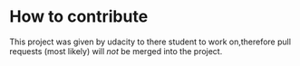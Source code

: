 # How to contribute
This project was given by udacity to there student to work on,therefore pull requests (most likely) will _not_ be merged into the project.
